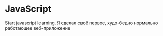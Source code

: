 # JavaScript
Start javascript learning.
Я сделал своё первое, худо-бедно нормально работающее веб-приложение
